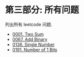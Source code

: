# 第三部分: 所有问题

列出所有 leetcode 问题.

- [0001. Two Sum](0001.two-sum/content.html)
- [0067. Add Binary](0067.add-binary/content.html)
- [0136. Single Number](0136.single-number/content.html)
- [0191. Number of 1 Bits](0191.number-of-1-bits/content.html)